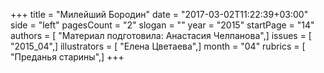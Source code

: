 +++
title = "Милейший Бородин"
date = "2017-03-02T11:22:39+03:00"
side = "left"
pagesCount = "2"
slogan = ""
year = "2015"
startPage = "14"
authors = [ "Материал подготовила: Анастасия Челпанова",]
issues = [ "2015_04",]
illustrators = [ "Елена Цветаева",]
month = "04"
rubrics = [ "Преданья старины",]
+++
